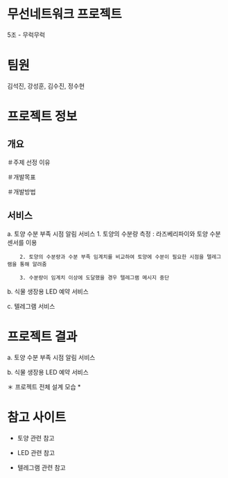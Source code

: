# 무선네트워크 프로젝트
5조 - 무럭무럭
# 팀원
김석진, 강성훈, 김수진, 정수현

# 프로젝트 정보
## 개요
＃주제 선정 이유
        
＃개발목표

＃개발방법


## 서비스
  
  a. 토양 수분 부족 시점 알림 서비스
        1. 토양의 수분량 측정 : 라즈베리파이와 토양 수분 센서를 이용
        
        2. 토양의 수분량과 수분 부족 임계치를 비교하여 토양에 수분이 필요한 시점을 텔레그램을 통해 알려줌 
        
        3. 수분량이 임계치 이상에 도달했을 경우 텔레그램 메시지 중단
  
  b. 식물 생장용 LED 예약 서비스 
   
  c. 텔레그램 서비스 
# 프로젝트 결과

  a. 토양 수분 부족 시점 알림 서비스
  
  b. 식물 생장용 LED 예약 서비스
  
  ＊ 프로젝트 전체 설계 모습 *
  
# 참고 사이트   
  
  + 토양 관련 참고
  
  + LED 관련 참고
  
  + 텔레그램 관련 참고
